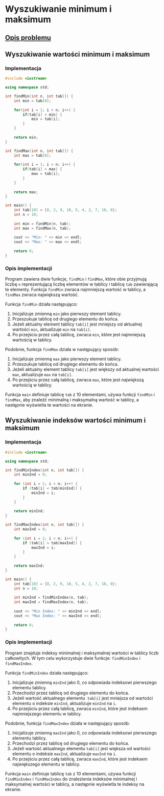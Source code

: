 # Wyszukiwanie minimum i maksimum

## [Opis problemu](../../../../algorithms/searching/min-or-max.md)


## Wyszukiwanie wartości minimum i maksimum

### Implementacja

```cpp linenums="1"
#include <iostream>

using namespace std;

int findMin(int n, int tab[]) {
    int min = tab[0];
    
    for(int i = 1; i < n; i++) {
        if(tab[i] < min) {
            min = tab[i];
        }
    }
    
    return min;
}

int findMax(int n, int tab[]) {
    int max = tab[0];
    
    for(int i = 1; i < n; i++) {
        if(tab[i] > max) {
            max = tab[i];
        }
    }
    
    return max;
}

int main() {
    int tab[10] = {8, 2, 9, 10, 5, 4, 2, 7, 18, 0};
    int n = 10;
    
    int min = findMin(n, tab);
    int max = findMax(n, tab);
    
    cout << "Min: " << min << endl;
    cout << "Max: " << max << endl;
    
    return 0;
}
```


### Opis implementacji

Program zawiera dwie funkcje, `findMin` i `findMax`, które obie przyjmują liczbę `n` reprezentującą liczbę elementów w tablicy i tablicę `tab` zawierającą te elementy. Funkcja `findMin` zwraca najmniejszą wartość w tablicy, a `findMax` zwraca największą wartość.

Funkcja `findMin` działa następująco:

1. Inicjalizuje zmienną `min` jako pierwszy element tablicy.
2. Przeszukuje tablicę od drugiego elementu do końca.
3. Jeżeli aktualny element tablicy `tab[i]` jest mniejszy od aktualnej wartości `min`, aktualizuje `min` na `tab[i]`.
4. Po przejściu przez całą tablicę, zwraca `min`, które jest najmniejszą wartością w tablicy.

Podobnie, funkcja `findMax` działa w następujący sposób:

1. Inicjalizuje zmienną `max` jako pierwszy element tablicy.
2. Przeszukuje tablicę od drugiego elementu do końca.
3. Jeżeli aktualny element tablicy `tab[i]` jest większy od aktualnej wartości `max`, aktualizuje `max` na `tab[i]`.
4. Po przejściu przez całą tablicę, zwraca `max`, które jest największą wartością w tablicy.

Funkcja `main` definiuje tablicę `tab` z $10$ elementami, używa funkcji `findMin` i `findMax`, aby znaleźć minimalną i maksymalną wartość w tablicy, a następnie wyświetla te wartości na ekranie.

## Wyszukiwanie indeksów wartości minimum i maksimum

### Implementacja

```cpp linenums="1"
#include <iostream>

using namespace std;

int findMinIndex(int n, int tab[]) {
    int minInd = 0;
    
    for (int i = 1; i < n; i++) {
        if (tab[i] < tab[minInd]) {
            minInd = i;
        }
    }
    
    return minInd;
}

int findMaxIndex(int n, int tab[]) {
    int maxInd = 0;
    
    for (int i = 1; i < n; i++) {
        if (tab[i] > tab[maxInd]) {
            maxInd = i;
        }
    }
    
    return maxInd;
}

int main() {
    int tab[10] = {8, 2, 9, 10, 5, 4, 2, 7, 18, 0};
    int n = 10;
    
    int minInd = findMinIndex(n, tab);
    int maxInd = findMaxIndex(n, tab);
    
    cout << "Min Index: " << minInd << endl;
    cout << "Max Index: " << maxInd << endl;
    
    return 0;
}
```


### Opis implementacji

Program znajduje indeksy minimalnej i maksymalnej wartości w tablicy liczb całkowitych. W tym celu wykorzystuje dwie funkcje: `findMinIndex` i `findMaxIndex`.

Funkcja `findMinIndex` działa następująco:

1. Inicjalizuje zmienną `minInd` jako $0$, co odpowiada indeksowi pierwszego elementu tablicy.
2. Przechodzi przez tablicę od drugiego elementu do końca.
3. Jeżeli wartość aktualnego elementu` tab[i]` jest mniejsza od wartości elementu o indeksie `minInd`, aktualizuje `minInd` na `i`.
4. Po przejściu przez całą tablicę, zwraca `minInd`, które jest indeksem najmniejszego elementu w tablicy.

Podobnie, funkcja `findMaxIndex` działa w następujący sposób:

1. Inicjalizuje zmienną `maxInd` jako $0$, co odpowiada indeksowi pierwszego elementu tablicy.
2. Przechodzi przez tablicę od drugiego elementu do końca.
3. Jeżeli wartość aktualnego elementu `tab[i]` jest większa od wartości elementu o indeksie `maxInd`, aktualizuje `maxInd` na `i`.
4. Po przejściu przez całą tablicę, zwraca `maxInd`, które jest indeksem największego elementu w tablicy.

Funkcja `main` definiuje tablicę `tab` z $10$ elementami, używa funkcji `findMinIndex` i `findMaxIndex` do znalezienia indeksów minimalnej i maksymalnej wartości w tablicy, a następnie wyświetla te indeksy na ekranie.

